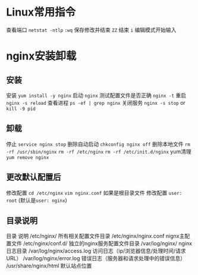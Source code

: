 # Linux常用指令
查看端口 `netstat -ntlp`
`:wq` 保存修改并结束
`ZZ`  结束
`i`    编辑模式开始输入
# nginx安装卸载
## 安装
安装 `yum install -y nginx`
启动 `nginx`
测试配置文件是否正确 `nginx -t`
重启 `nginx -s reload`
查看进程 `ps -ef | grep nginx`
关闭服务 `nginx -s stop` or `kill -9 pid`
## 卸载
停止 `service nginx stop`
删除自动启动 `chkconfig nginx off`
删除本地文件
`rm -rf /usr/sbin/nginx`
`rm -rf /etc/nginx`
`rm -rf /etc/init.d/nginx`
yum清理 `yum remove nginx`
## 更改默认配置后
修改配置 `cd /etc/nginx`  `vim nginx.conf`
如果是根目录文件  修改配置 `user: root`  (默认是`user: nginx`)
## 目录说明
目录                               说明
/etc/nginx/                        所有相关配置文件目录
/etc/nginx/nginx.conf              nignx主配置文件
/etc/nginx/conf.d/                 独立的nginx服务配置文件目录
/var/log/nginx/                    nginx日志目录
/var/log/nginx/access.log          访问日志（ip/浏览器信息/处理时间/请求URL）
/var/log/nginx/error.log           错误日志（服务器和请求处理中的错误信息）
/usr/share/nginx/html              默认站点位置

